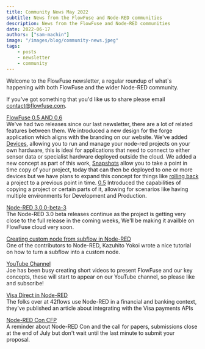 ```yaml
---
title: Community News May 2022
subtitle: News from the FlowFuse and Node-RED communities
description: News from the FlowFuse and Node-RED communities
date: 2022-06-17
authors: ["sam-machin"]
image: "/images/blog/community-news.jpeg"
tags:
    - posts
    - newsletter
    - community
---
```


Welcome to the FlowFuse newsletter, a regular roundup of what\`s happening with both FlowFuse and the wider Node-RED community. 

<!--more-->

If you've got something that you'd like us to share please email [contact@flowfuse.com](mailto:contact@flowfuse.com).

[FlowFuse 0.5 AND 0.6](/blog/2022/06/flowforge-06-released/)  
We've had two releases since our last newsletter, there are a lot of related features between them. 
We introduced a new design for the forge application which aligns with the branding on our website.
We've added [Devices](/docs/user/concepts/#device), allowing you to run and manage your node-red projects on your own hardware, this is ideal for applications that need to connect to either sensor data or specialist hardware deployed outside the cloud.
We added a new concept as part of this work, [Snapshots](/docs/user/concepts/#instance-snapshot) allow you to take a point in time copy of your project, today that can then be deployed to one or more devices but we have plans to expand this concept for things like [rolling back](https://github.com/FlowFuse/flowfuse/issues/587) a project to a previous point in time.
[0.5](/blog/2022/05/flowforge-05-released/) Introduced the capabilities of copying a project or certain parts of it, allowing for scenarios like having multiple environments for Development and Production.

[Node-RED 3.0.0-beta-3](https://discourse.nodered.org/t/node-red-3-0-0-beta-3-released/64027)  
The Node-RED 3.0 beta releases continue as the project is getting very close to the full release in the coming weeks, We'll be making it availble on FlowFuse cloud very soon.

[Creating custom node from subflow in Node-RED](https://kazuhitoyokoi.medium.com/creating-custom-node-from-subflow-in-node-red-ce52cc42bbba)  
One of the contributors to Node-RED, Kazuhito Yokoi wrote a nice tutorial on how to turn a subflow into a custom node.

[YouTube Channel](https://www.youtube.com/channel/UCbBzP8NZbv3WDtlt4UouA-g)  
Joe has been busy creating short videos to present FlowFuse and our key concepts, these will start to appear on our YouTube channel, so please like and subscribe!

[Visa Direct in Node-RED](https://www.42flows.tech/blog/why-have-we-decided-to-implement-visa-direct-api-for-node-red/)  
The folks over at 42flows use Node-RED in a financial and banking context, they've published an article about integrating with the Visa payments APIs

[Node-RED Con CFP](https://www.papercall.io/nrcon2022)  
A reminder about Node-RED Con and the call for papers, submissions close at the end of July but don't wait until the last minute to submit your proposal.
